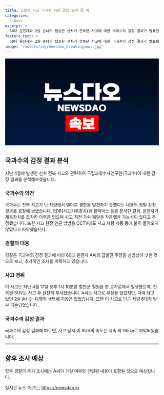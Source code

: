 ```yaml
---
title: 급발진 사고 국과수 차량 결함 발견 못 해
categories:
  - News
excerpt: >
  60대 운전자와 2살 손녀가 탑승한 신차가 전복된 사고에 대한 국과수의 감정 결과가 발표됐다. 정밀 분석 결과, 차량 결함 발견되지 않았으며 운전자의 제동장치 조작 이력은 없다는 것으로 밝혀졌다. 4월 17일 오후 함안군에서 발생한 사고는 추돌 사고 후 1.3㎞를 질주한 뒤 전복된 것으로 확인됐으며, 이때 속도는 시속 165㎞로 측정됐다. A씨는 브레이크 작동하지 않았다 주장했지만, 이에 대한 추가 조사가 예정돼 있다. (출처: 제공)
feature_text: >
  60대 운전자와 2살 손녀가 탑승한 신차가 전복된 사고에 대한 국과수의 감정 결과가 발표됐다. 정밀 분석 결과, 차량 결함 발견되지 않았으며 운전자의 제동장치 조작 이력은 없다는 것으로 밝혀졌다. 4월 17일 오후 함안군에서 발생한 사고는 추돌 사고 후 1.3㎞를 질주한 뒤 전복된 것으로 확인됐으며, 이때 속도는 시속 165㎞로 측정됐다. A씨는 브레이크 작동하지 않았다 주장했지만, 이에 대한 추가 조사가 예정돼 있다. (출처: 제공)
image: '/assets/img/newsdao_breakingnews.jpg'
---
```


<p><img src="/assets/img/newsdao_breakingnews.jpg" alt="pcversion 속보" /></p>

<h2 data-ke-size="size26">국과수의 감정 결과 분석</h2>

<p data-ke-size="size16">지난 4월에 발생한 신차 전복 사고와 관련하여 국립과학수사연구원(국과수)이 내린 감정 결과를 분석해보겠습니다.</p>

<h3>국과수의 의견</h3>

<p data-ke-size="size16">국과수는 전복 사고가 난 차량에서 별다른 결함을 발견하지 못했다는 내용의 정밀 감정 결과를 경찰에 보냈습니다. EDR(사고기록장치)과 블랙박스 등을 분석한 결과, 운전자가 제동장치를 조작한 이력은 없으며 사고 직전 가속 페달을 작동했을 가능성이 있다고 추정했습니다. 또한 사고 현장 인근 방범용 CCTV에도 사고 차량 제동 등에 불이 들어오지 않았다고 파악했습니다.</p>

<h3>경찰의 대응</h3>

<p data-ke-size="size16">경찰은 국과수의 감정 결과에 따라 60대 운전자 A씨의 급발진 주장을 신빙성이 낮은 것으로 보고, 추가적인 조사를 계획하고 있습니다.</p>

<h3>사고 경위</h3>

<p data-ke-size="size16">이 사고는 지난 4월 17일 오후 1시 10분쯤 함안군 칠원읍 한 교차로에서 발생했으며, 전복된 SUV는 사고 후 완전히 부서졌습니다. A씨는 사고로 부상을 입었지만, 차에 타고 있던 2살 손녀는 다행히 생명에 지장은 없었습니다. 또한 이 사고로 인근 차량 6대가 일부 파손되었습니다.</p>

<h3>국과수의 감정 결과</h3>

<p data-ke-size="size16">국과수의 감정 결과에 따르면, 사고 당시 이 SUV의 속도는 시속 약 165㎞로 파악되었습니다.</p>

<hr>

<h2 data-ke-size="size26">향후 조사 예상</h2>

<p data-ke-size="size16">향후 경찰의 추가 조사에는 A씨의 과실 여부와 관련된 내용이 포함될 것으로 예상됩니다.</p>
실시간 뉴스 속보는, <a href="https://newsdao.kr" rel="dofollow">https://newsdao.kr</a>


